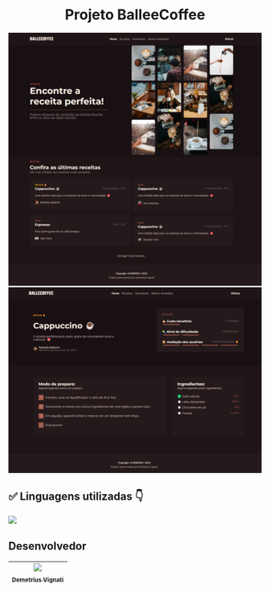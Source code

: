 <h1 align="center">Projeto BalleeCoffee</h1>

<!-- Teste o site online - [Página de Conteúdo](https://demetriusvas.github.io/Pagina-de-Conteudo/) -->

<img width="600" alt="Imagem do site" src="https://github.com/demetriusvas/ballecoffee/blob/main/BalleCoffee%20-%20preview(1).png">

<img width="600" alt="Imagem do site" src="https://github.com/demetriusvas/ballecoffee/blob/main/BalleCoffee%20-%20preview(2).png">

<!-- <img width="600" alt="Imagem do site" src="https://github.com/demetriusvas/Pagina-de-Conteudo/blob/main/assets/screenshot/Screenshot%20do%20site%20-%203.png"> -->

## ✅ Linguagens utilizadas 👇

<p align="left">
  <a href="#">
    <img src="https://skillicons.dev/icons?i=html,css" />
  </a>
</p>

## Desenvolvedor

| [<img src="https://avatars.githubusercontent.com/u/22012261?s=400&v=4" width=115><br><sub>Demetrius Vignati</sub>](https://github.com/demetriusvas) |
| :---: |